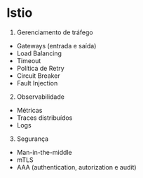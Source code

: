 # Istio

1. Gerenciamento de tráfego

-   Gateways (entrada e saída)
-   Load Balancing
-   Timeout
-   Política de Retry
-   Circuit Breaker
-   Fault Injection

2. Observabilidade

-   Métricas
-   Traces distribuídos
-   Logs

3. Segurança

-   Man-in-the-middle
-   mTLS
-   AAA (authentication, autorization e audit)
